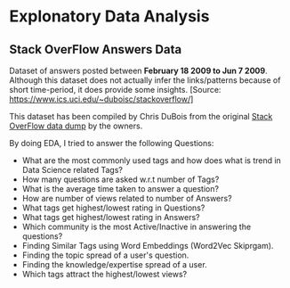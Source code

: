 # Explonatory Data Analysis

## Stack OverFlow Answers Data

Dataset of answers posted between **February 18 2009 to Jun 7 2009**. Although this dataset does not actually infer the links/patterns because of short time-period, it does provide some insights.
[Source: https://www.ics.uci.edu/~duboisc/stackoverflow/]

This dataset has been compiled by Chris DuBois from the original [Stack OverFlow data dump](https://stackoverflow.blog/2009/06/04/stack-overflow-creative-commons-data-dump/) by the owners.

By doing EDA, I tried to answer the following Questions:
 - What are the most commonly used tags and how does what is trend in Data Science related Tags?
 - How many questions are asked w.r.t number of Tags?
 - What is the average time taken to answer a question?
 - How are number of views related to number of Answers?
 - What tags get highest/lowest rating in Questions?
 - What tags get highest/lowest rating in Answers?
 - Which community is the most Active/Inactive in answering the questions?
 - Finding Similar Tags using Word Embeddings (Word2Vec Skiprgam).
 - Finding the topic spread of a user's question.
 - Finding the knowledge/expertise spread of a user.
 - Which tags attract the highest/lowest views?
